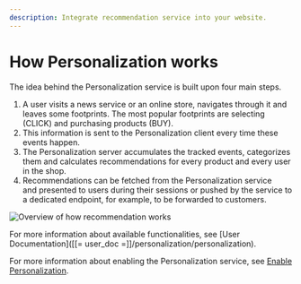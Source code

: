 ```yaml
---
description: Integrate recommendation service into your website.
---
```


# How Personalization works

The idea behind the Personalization service is built upon four main steps.

1. A user visits a news service or an online store, navigates through it and leaves some footprints. The most popular footprints are selecting (CLICK) and purchasing products (BUY).
2. This information is sent to the Personalization client every time these events happen.
3. The Personalization server accumulates the tracked events, categorizes them and calculates recommendations for every product and every user in the shop.
4. Recommendations can be fetched from the Personalization service and presented to users during their sessions or pushed by the service to a dedicated endpoint, for example, to be forwarded to customers.

![Overview of how recommendation works](recommendation_overview.png)

For more information about available functionalities, see [User Documentation]([[= user_doc =]]/personalization/personalization).

For more information about enabling the Personalization service, see [Enable Personalization](enable_personalization.md).
